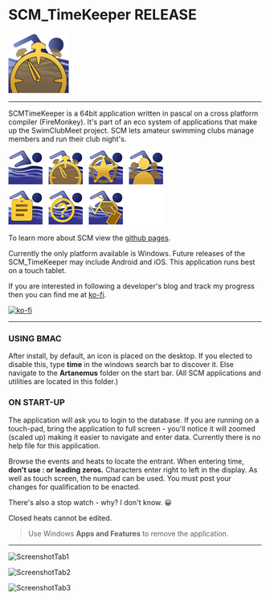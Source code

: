 # SCM_TimeKeeper RELEASE

![Hero TimeKeeper ICON](ASSETS/SCM_Icons_TimeKeeper.png)

---
SCMTimeKeeper is a 64bit application written in pascal on a cross platform compiler (FireMonkey). It's part of an eco system of applications that make up the SwimClubMeet project. SCM lets amateur swimming clubs manage members and run their club night's.

![The eco system of SCM](ASSETS/SCM_GroupOfIcons.png)

To learn more about SCM view the [github pages](https://artanemus.github.io/index.html).

Currently the only platform available is Windows. Future releases of the SCM_TimeKeeper may include Android and iOS. This application runs best on a touch tablet. 

If you are interested in following a developer's blog and track my progress then you can find me at [ko-fi](https://ko-fi.com/artanemus).

[![ko-fi](https://ko-fi.com/img/githubbutton_sm.svg)](https://ko-fi.com/V7V7EU686)

---

### USING BMAC

After install, by default, an icon is placed on the desktop. If you elected to disable this, type **time** in the windows search bar to discover it. Else navigate to the **Artanemus** folder on the start bar. (All SCM applications and utilities are located in this folder.)

### ON START-UP

The application will ask you to login to the database. If you are running on a touch-pad, bring the application to full screen - you'll notice it will zoomed (scaled up) making it easier to navigate and enter data. Currently there is no help file for this application.

Browse the events and heats to locate the entrant. When entering time, **don't use : or leading zeros.** Characters enter right to left in the display. As well as touch screen, the numpad can be used. You must post your changes for qualification to be enacted.

There's also a stop watch - why? I don't know. 😀

Closed heats cannot be edited.

> Use Windows **Apps and Features** to remove the application.

---

![ScreenshotTab1](https://github.com/Artanemus/SCM_TimeKeeper-R/assets/69775305/36e94cc8-fd92-47bf-b421-81b40a9b91d7)

![ScreenshotTab2](https://github.com/Artanemus/SCM_TimeKeeper-R/assets/69775305/d705641b-4f9e-4a6a-80d1-5bcbc2d03785)

![ScreenshotTab3](https://github.com/Artanemus/SCM_TimeKeeper-R/assets/69775305/754b07bb-4d19-45cd-ae91-9179fa94b392)

